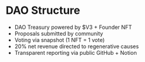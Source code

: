 # DAO Structure

- DAO Treasury powered by $V3 + Founder NFT  
- Proposals submitted by community  
- Voting via snapshot (1 NFT = 1 vote)  
- 20% net revenue directed to regenerative causes  
- Transparent reporting via public GitHub + Notion
